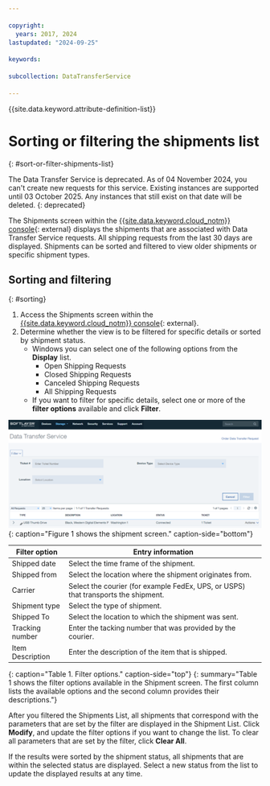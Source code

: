 ```yaml
---

copyright:
  years: 2017, 2024
lastupdated: "2024-09-25"

keywords:

subcollection: DataTransferService

---
```


{{site.data.keyword.attribute-definition-list}}

# Sorting or filtering the shipments list
{: #sort-or-filter-shipments-list}

The Data Transfer Service is deprecated. As of 04 November 2024, you can't create new requests for this service. Existing instances are supported until 03 October 2025. Any instances that still exist on that date will be deleted.
{: deprecated}

The Shipments screen within the [{{site.data.keyword.cloud_notm}} console](/login){: external} displays the shipments that are associated with Data Transfer Service requests. All shipping requests from the last 30 days are displayed. Shipments can be sorted and filtered to view older shipments or specific shipment types.

## Sorting and filtering
{: #sorting}

1. Access the Shipments screen within the [{{site.data.keyword.cloud_notm}} console](/login){: external}.
2. Determine whether the view is to be filtered for specific details or sorted by shipment status.
   - Windows  you can select one of the following options from the **Display** list.
     - Open Shipping Requests
     - Closed Shipping Requests
     - Canceled Shipping Requests
     - All Shipping Requests
   - If you want to filter for specific details, select one or more of the **filter options** available and click **Filter**.


![DTS Shipment Screen](/images/DTSShipmentScreen.svg){: caption="Figure 1 shows the shipment screen." caption-side="bottom"}

|Filter option|Entry information|
|-------------|-----------------|
|Shipped date|Select the time frame of the shipment.|
|Shipped from|Select the location where the shipment originates from.|
|Carrier|Select the courier (for example FedEx, UPS, or USPS) that transports the shipment.|
|Shipment type|Select the type of shipment.|
|Shipped To|Select the location to which the shipment was sent.|
|Tracking number|Enter the tacking number that was provided by the courier.|
|Item Description|Enter the description of the item that is shipped.|
{: caption="Table 1. Filter options." caption-side="top"}
{: summary="Table 1 shows the filter options available in the Shipment screen. The first column lists the available options and the second column provides their descriptions."}

After you filtered the Shipments List, all shipments that correspond with the parameters that are set by the filter are displayed in the Shipment List. Click **Modify**, and update the filter options if you want to change the list. To clear all parameters that are set by the filter, click **Clear All**.

If the results were sorted by the shipment status, all shipments that are within the selected status are displayed. Select a new status from the list to update the displayed results at any time.
